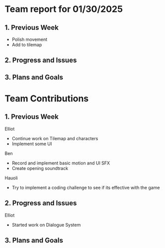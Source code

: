 # Team report for 01/30/2025

## 1. Previous Week
* Polish movement
* Add to tilemap

## 2. Progress and Issues

## 3. Plans and Goals



# Team Contributions

## 1. Previous Week
Elliot
* Continue work on Tilemap and characters
* Implement some UI

Ben
* Record and implement basic motion and UI SFX
* Create opening soundtrack

Hauoli
* Try to implement a coding challenge to see if its effective with the game

## 2. Progress and Issues

Elliot
* Started work on Dialogue System



## 3. Plans and Goals
